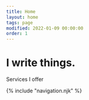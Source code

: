 ```yaml
---
title: Home
layout: home
tags: page
modified: 2022-01-09 00:00:00
order: 1
---
```


<div class="flex w-screen h-72 flex-col justify-center">
  <div class="sm:w-2/3 md:w-3/5 lg:w-3/5 xl:w-2/5 2xl:w-2/5 mx-auto text-center">
    <h1 class="text-center text-7xl mb-8 text-zinc-800">I write things.</h1>
    <a class="inline-block px-7 py-3 bg-zinc-800 text-white font-medium text-lg leading-snug hover:bg-amber-200 focus:bg-zinc-600 focus:outline-none focus:ring-0 transition duration-150 ease-in-out">Services I offer</a>
  </div>
</div>

{% include "navigation.njk" %}